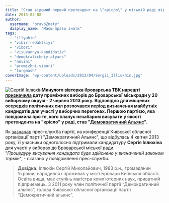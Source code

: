 ```yaml
---
title: "Став відомий перший претендент на \"крісло\" у міській раді від Торгмашу"
date: 2013-04-08
author: 
  username: "pravoZnaty"
  display_name: "Маєш право знати"
tags: 
  - "illyuhin"
  - "vibir-redaktsiyi"
  - "vibori"
  - "visuvannya-kandidativ"
  - "demokratichniy-alyans"
  - "novini"
  - "promizhni-vibori"
  - "torgmash"
coverImage: "wp-content/uploads/2013/04/Sergii_Illiukhin.jpg"
---
```


[![Сергій Іллюхін](https://mpz.brovary.org/wp-content/uploads/2013/04/Sergii_Illiukhin.jpg "Сергій Іллюхін")](https://mpz.brovary.org/wp-content/uploads/2013/04/Sergii_Illiukhin.jpg)**Минулого вівторка броварська ТВК [нарешті призначила](https://mpz.brovary.org/zaminu-rizanenku-zhiteli-torgmashu-obiratimut-na-pochatku-lita/) дату проміжних виборів до Броварської міськради у 20 виборчому окрузі - 2 червня 2013 року. Відповідно для місцевих осередків політичних сил розпочався період визначення майбутніх кандидатів для участі у виборчих перегонах. Першою партією, яка повідомила про те, кого планує незабаром висувати у якості претендента на "крісло" у раді, став "[Демократичний Альянс](http://dem-alliance.org)".**

Як [зазначає](http://dem-alliance.org/news/aktivist-demaljansu-vizme-uchast-u-promizhnih-viborah-do-brovarskoi-miskoi-radi.html) прес-служба партії, на конференції Київської обласної організації партії "Демократичний Альянс", що відбулась 4 квітня 2013 року, її учасники одноголосно підтримали кандидатуру **Сергія Іллюхіна** для участі у виборах до Броварської міської ради. "_Процедуру висування кандидата буде здійснено у визначений законом термін_", - сказано у повідомленні прес-служби.

> **Довідка:** Іллюхін Сергій Миколайович, 1983 р.н., громадянин України, народився і проживає у місті Бровари Київської області. Освіта вища, має ступінь магістра комп’ютерних наук, приватний підприємець. З 2011 року член політичної партії “Демократичний альянс”, голова Київської обласної організації партії “Демократичний альянс”.
